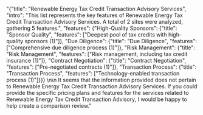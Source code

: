 "{\"title\": \"Renewable Energy Tax Credit Transaction Advisory Services\", \"intro\": \"This list represents the key features of Renewable Energy Tax Credit Transaction Advisory Services. A total of 2 sites were analyzed, gathering 5 features.\", \"features\": {\"High-Quality Sponsors\": {\"title\": \"Sponsor Quality\", \"features\": [\"Deepest pool of tax credits with high-quality sponsors (1)\"]}, \"Due Diligence\": {\"title\": \"Due Diligence\", \"features\": [\"Comprehensive due diligence process (1)\"]}, \"Risk Management\": {\"title\": \"Risk Management\", \"features\": [\"Risk management, including tax credit insurance (1)\"]}, \"Contract Negotiation\": {\"title\": \"Contract Negotiation\", \"features\": [\"Pre-negotiated contracts (1)\"]}, \"Transaction Process\": {\"title\": \"Transaction Process\", \"features\": [\"Technology-enabled transaction process (1)\"]}}} \n\n It seems that the information provided does not pertain to Renewable Energy Tax Credit Transaction Advisory Services. If you could provide the specific pricing plans and features for the services related to Renewable Energy Tax Credit Transaction Advisory, I would be happy to help create a comparison review."
